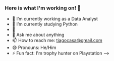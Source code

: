 ### Here is what I'm working on! 👋

- 🔭 I’m currently working as a Data Analyst
- 🌱 I’m currently studying Python
- 🤔 
- 💬 Ask me about anything
- 📫 How to reach me: tiagocasa@gmail.com
- 😄 Pronouns: He/Him
- ⚡ Fun fact: I'm trophy hunter on Playstation
-->
